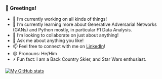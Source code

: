 ### 👋 Greetings!

- 🔭 I’m currently working on all kinds of things!
- 🌱 I’m currently learning more about Generative Adversarial Networks (GANs) and Python mostly, in particular F1 Data Analysis.
- 👯 I’m looking to collaborate on just about anything!
- 💬 Ask me about anything you like!
- 📫 Feel free to connect with me on [LinkedIn](https://www.linkedin.com/in/cameron-stevens-05a02919b/)!
- 😄 Pronouns: He/Him
- ⚡ Fun fact: I am a Back Country Skier, and Star Wars enthusiast.

[![My GitHub stats](https://github-readme-stats.vercel.app/api?username=CamStevens15&show_icons=true&theme=nightowl)](https://github.com/anuraghazra/github-readme-stats)
